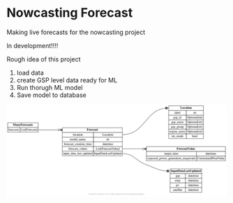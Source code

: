 # Nowcasting Forecast
Making live forecasts for the nowcasting project

In development!!!!

Rough idea of this project
1. load data
2. create GSP level data ready for ML
3. Run thorugh ML model
4. Save model to database

![Drag Racing](diagram.png)
